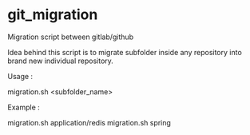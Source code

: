 # git_migration
Migration script between gitlab/github 

Idea behind this script is to migrate subfolder inside any repository into brand new individual repository.

Usage :

migration.sh <subfolder_name>

Example :

migration.sh application/redis
migration.sh spring
